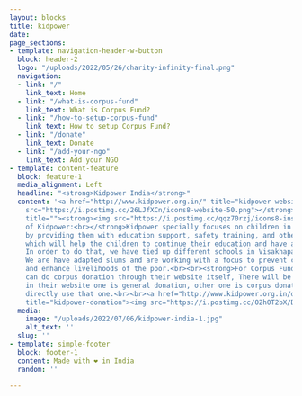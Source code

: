```yaml
---
layout: blocks
title: kidpower
date: 
page_sections:
- template: navigation-header-w-button
  block: header-2
  logo: "/uploads/2022/05/26/charity-infinity-final.png"
  navigation:
  - link: "/"
    link_text: Home
  - link: "/what-is-corpus-fund"
    link_text: What is Corpus Fund?
  - link: "/how-to-setup-corpus-fund"
    link_text: How to setup Corpus Fund?
  - link: "/donate"
    link_text: Donate
  - link: "/add-your-ngo"
    link_text: Add your NGO
- template: content-feature
  block: feature-1
  media_alignment: Left
  headline: "<strong>Kidpower India</strong>"
  content: '<a href="http://www.kidpower.org.in/" title="kidpower website"><strong><img
    src="https://i.postimg.cc/26LJfXCn/icons8-website-50.png"></strong></a><a href=""
    title=""><strong><img src="https://i.postimg.cc/qqz70rzj/icons8-instagram-48.png"></strong></a><strong><br><br>Purpose
    of Kidpower:<br></strong>Kidpower specially focuses on children in difficult situations
    by providing them with education support, safety training, and other intervention
    which will help the children to continue their education and have a better future.
    In order to do that, we have tied up different schools in Visakhapatnam area.
    We are have adapted slums and are working with a focus to prevent child labour
    and enhance livelihoods of the poor.<br><br><strong>For Corpus Funding : </strong>We
    can do corpus donation through their website itself, There will be two columns
    in their website one is general donation, other one is corpus donation, we can
    directly use that one.<br><br><a href="http://www.kidpower.org.in/donate.php"
    title="kidpower-donation"><img src="https://i.postimg.cc/02h0T2bX/Donate-Now-3.png"></a>'
  media:
    image: "/uploads/2022/07/06/kidpower-india-1.jpg"
    alt_text: ''
  slug: ''
- template: simple-footer
  block: footer-1
  content: Made with ❤︎ in India
  random: ''

---
```

